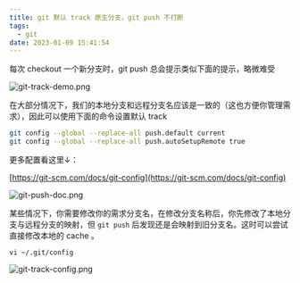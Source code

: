 ```yaml
---
title: git 默认 track 原生分支，git push 不打断
tags:
  - git
date: 2023-01-09 15:41:54
---
```


每次 checkout 一个新分支时，git push 总会提示类似下面的提示，略微难受

![git-track-demo.png](https://s2.loli.net/2023/03/03/TCusdqBpWeb3U7l.png)

在大部分情况下，我们的本地分支和远程分支名应该是一致的（这也方便你管理需求），因此可以使用下面的命令设置默认 track

```sh
git config --global --replace-all push.default current
git config --global --replace-all push.autoSetupRemote true
```

更多配置看这里↓：

[https://git-scm.com/docs/git-config](https://git-scm.com/docs/git-config)

![git-push-doc.png](https://s2.loli.net/2023/03/03/TKVL8Y69tZkvM13.png)


某些情况下，你需要修改你的需求分支名，在修改分支名称后，你先修改了本地分支与远程分支的映射，但 `git push` 后发现还是会映射到旧分支名。这时可以尝试直接修改本地的 cache 。

```
vi ~/.git/config
```

![git-track-config.png](https://s2.loli.net/2023/03/03/ksN3B8DdGojLYvX.png)